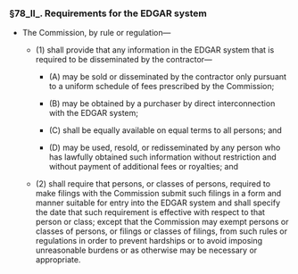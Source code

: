 ### §78_ll_. Requirements for the EDGAR system
* The Commission, by rule or regulation—

  * (1) shall provide that any information in the EDGAR system that is required to be disseminated by the contractor—

    * (A) may be sold or disseminated by the contractor only pursuant to a uniform schedule of fees prescribed by the Commission;

    * (B) may be obtained by a purchaser by direct interconnection with the EDGAR system;

    * (C) shall be equally available on equal terms to all persons; and

    * (D) may be used, resold, or redisseminated by any person who has lawfully obtained such information without restriction and without payment of additional fees or royalties; and


  * (2) shall require that persons, or classes of persons, required to make filings with the Commission submit such filings in a form and manner suitable for entry into the EDGAR system and shall specify the date that such requirement is effective with respect to that person or class; except that the Commission may exempt persons or classes of persons, or filings or classes of filings, from such rules or regulations in order to prevent hardships or to avoid imposing unreasonable burdens or as otherwise may be necessary or appropriate.